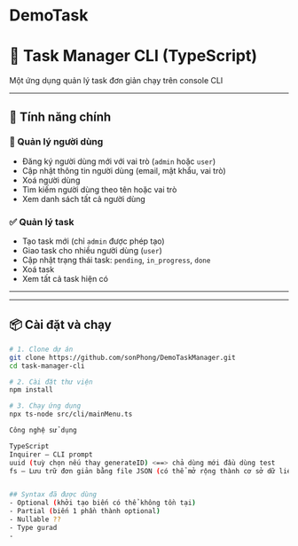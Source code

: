 # DemoTask
# 📝 Task Manager CLI (TypeScript)

Một ứng dụng quản lý task đơn giản chạy trên console CLI

---

## 🚀 Tính năng chính

### 👥 Quản lý người dùng
- Đăng ký người dùng mới với vai trò (`admin` hoặc `user`)
- Cập nhật thông tin người dùng (email, mật khẩu, vai trò)
- Xoá người dùng
- Tìm kiếm người dùng theo tên hoặc vai trò
- Xem danh sách tất cả người dùng

### ✅ Quản lý task
- Tạo task mới (chỉ `admin` được phép tạo)
- Giao task cho nhiều người dùng (`user`)
- Cập nhật trạng thái task: `pending`, `in_progress`, `done`
- Xoá task
- Xem tất cả task hiện có

---


---

## 📦 Cài đặt và chạy

```bash
# 1. Clone dự án
git clone https://github.com/sonPhong/DemoTaskManager.git
cd task-manager-cli

# 2. Cài đặt thư viện
npm install

# 3. Chạy ứng dụng
npx ts-node src/cli/mainMenu.ts

Công nghệ sử dụng

TypeScript
Inquirer – CLI prompt
uuid (tuỳ chọn nếu thay generateID) <==> chả dùng mới đầu dùng test 
fs – Lưu trữ đơn giản bằng file JSON (có thể mở rộng thành cơ sở dữ liệu sau)


## Syntax đã được dùng
- Optional (khởi tạo biến có thể không tồn tại)
- Partial (biến 1 phần thành optional)
- Nullable ??
- Type gurad
- 


